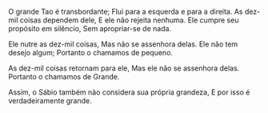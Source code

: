 O grande Tao é transbordante;
Flui para a esquerda e para a direita.
As dez-mil coisas dependem dele,
E ele não rejeita nenhuma.
Ele cumpre seu propósito em silêncio,
Sem apropriar-se de nada.

Ele nutre as dez-mil coisas,
Mas não se assenhora delas.
Ele não tem desejo algum;
Portanto o chamamos de pequeno.

As dez-mil coisas retornam para ele,
Mas ele não se assenhora delas.
Portanto o chamamos de Grande.

Assim, o Sábio também não considera sua própria grandeza,
E por isso é verdadeiramente grande.